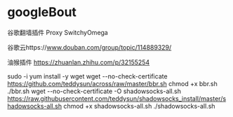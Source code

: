 # googleBout
谷歌翻墙插件 Proxy SwitchyOmega

谷歌云https://www.douban.com/group/topic/114889329/

油猴插件 https://zhuanlan.zhihu.com/p/32155254


sudo -i
yum install -y wget
wget --no-check-certificate https://github.com/teddysun/across/raw/master/bbr.sh
chmod +x bbr.sh
./bbr.sh
wget --no-check-certificate -O shadowsocks-all.sh  https://raw.githubusercontent.com/teddysun/shadowsocks_install/master/shadowsocks-all.sh
chmod +x shadowsocks-all.sh
./shadowsocks-all.sh

